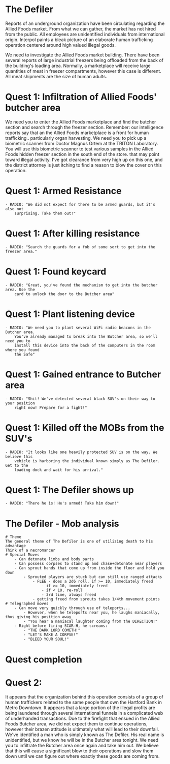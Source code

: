 # The Defiler

Reports of an underground organization have been circulating regarding the 
Allied Foods market. From what we can gather, the market has not hired from
the public. All employees are unidentified individuals from international
origin. Interpol paints a bleak picture of an elaborate human trafficking
operation centered around high valued illegal goods.

We need to investigate the Allied Foods market building. There have been
several reports of large industrial freezers being offloaded from the
back of the building's loading area. Normally, a marketplace will receive
large quantities of meat in freezer compartments, however this case is
different. All meat shipments are the size of human adults. 

# Quest 1: Infiltration of Allied Foods' butcher area
We need you to enter the Allied Foods marketplace and find the butcher
section and search through the freezer section. Remember: our intelligence
reports say that an the Allied Foods marketplace is a front for human
trafficking.. particularly organ harvesting. We need you to pick up a biometric
scanner from Doctor Magnus Ortem at the TRITON Laboratory. You will use
this biometric scanner to test various samples in the Allied Foods
hidden freezer section in the south end of the store.
that may point toward illegal activity. I've got clearance from very high
up on this one, and the district attorney is just itching to find a reason
to blow the cover on this operation. 

# Quest 1: Armed Resistance
	- RADIO: "We did not expect for there to be armed guards, but it's also not
		surprising. Take them out!"
# Quest 1: After killing resistance
	- RADIO: "Search the guards for a fob of some sort to get into the freezer area."
# Quest 1: Found keycard
	- RADIO: "Great, you've found the mechanism to get into the butcher area. Use the 
		card to unlock the door to the Butcher area"
# Quest 1: Plant listening device
	- RADIO: "We need you to plant several WiFi radio beacons in the Butcher area. 
		You've already managed to break into the Butcher area, so we'll need you to
		install this device into the back of the computers in the room where you found
		the Safe"
# Quest 1: Gained entrance to Butcher area
	- RADIO: "Shit! We've detected several black SUV's on their way to your position
		right now! Prepare for a fight!"
# Quest 1: Killed off the MOBs from the SUV's
	- RADIO: "It looks like one heavily protected SUV is on the way. We believe this
		vehicle is harboring the individual known simply as The Defiler. Get to the 
		loading dock and wait for his arrival."
# Quest 1: The Defiler shows up
	- RADIO: "There he is! He's armed! Take him down!"

# The Defiler - Mob analysis
	# Theme
	The general theme of The Defiler is one of utilizing death to his advantage
	Think of a necromancer
	# Special Moves
		- Can detonate limbs and body parts
		- Can possess corpses to stand up and chase+detonate near players
		- Can sprout hands that come up from inside the floor and hold you down
			- Sprouted players are stuck but can still use ranged attacks
				- FLEE - does a 2d6 roll. if >= 10, immediately freed
					- if >= 10, immediately freed
					- if < 10, re-roll
					- 3rd time, always freed
				- getting freed from sprouts takes 1/4th movement points
	# Telegraphed moves
		- Can move very quickly through use of teleports...
			- However, when he teleports near you, he laughs maniacally, thus giving his position away
			- "You hear a maniacal laughter coming from the DIRECTION!"
		- Right before firing SCAR-H, he screams: 
			- "THE DARK LORD COMETH!"
			- "LET'S MAKE A CORPSE!"
			- "BLEED YOUR SOUL!"

# Quest completion

# Quest 2: 
It appears that the organization behind this operation consists of a group of human
traffickers related to the same people that own the Hartford Bank in Metro Downtown.
It appears that a large portion of the illegal profits are being laundered through
several international funnels in a complicated web of underhanded transactions.
Due to the firefight that ensued in the Allied Foods Butcher area, we did not expect
them to continue operations, however their brazen attitude is ultimately what will
lead to their downfall. 
We've identified a man who is simply known as The Defiler. His real name is unidentified,
but we know he will be in the Butcher area tonight. We need you to infiltrate the
Butcher area once again and take him out. We believe that this will cause a significant
blow to their operations and slow them down until we can figure out where exactly
these goods are coming from.
